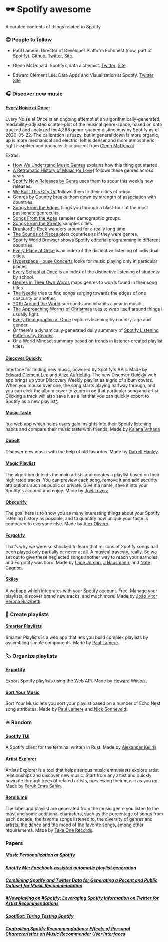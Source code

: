 # :dark_sunglasses: Spotify awesome 	
A curated contents of things related to Spotify

###  :sunglasses: People to follow 
- Paul Lamere: Director of Developer Platform Echonest (now, part of Spotify). [Github](https://github.com/plamere), [Twitter](https://twitter.com/plamere), [Site](https://musicmachinery.com/).
  
 - Glenn McDonald: Spotify’s data alchemist. [Twitter](https://twitter.com/glenn_mcdonald), [Site](http://furia.com/).
    
 - Edward Clement Lee: Data Apps and Visualization at Spotify. [Twitter](https://twitter.com/edwrdlee), [Site](http://edwardclementlee.com/)

    
### :headphones: Discover new music 
#### [Every Noise at Once](http://everynoise.com/): 
  Every Noise at Once is an ongoing attempt at an algorithmically-generated, readability-adjusted scatter-plot of the musical genre-space, based on data tracked and analyzed for 4,368 genre-shaped distinctions by Spotify as of 2020-05-22. The calibration is fuzzy, but in general down is more organic, up is more mechanical and electric; left is denser and more atmospheric, right is spikier and bouncier. Is a project from [Glenn McDonald](https://twitter.com/glenn_mcdonald). 

  
  Extras: 
  - [How We Understand Music Genres](http://everynoise.com/EverynoiseIntro.pdf) explains how this thing got started.
  - [A Retromatic History of Music (or Love)](http://everynoise.com/retromatic.html) follows these genres across years.
  - [Spotify New Releases by Genre](http://everynoise.com/new_releases_by_genre.cgi) uses them to scour this week's new releases.
  - [We Built This City On](http://everynoise.com/cities.html) follows them to their cities of origin.
  - [Genres by Country](http://everynoise.com/countries.html) breaks them down by strength of association with countries.
  - [Songs From the Edges](http://everynoise.com/songsfromtheedges.html) flings you through a blast-tour of the most passionate genrecults.
  - [Songs From the Ages](http://everynoise.com/songsfromtheages.html) samples demographic groups.
  - [Songs From the Streets](http://everynoise.com/songsfromthestreets.html) samples cities.
  - [Drunkard's Rock](http://everynoise.com/drunkardsrock.html) wanders around for a really long time.
  - [The Sounds of Places](http://everynoise.com/countrysounds.html) plots countries as if they were genres.
  - [Spotify World Browser](http://everynoise.com/worldbrowser.cgi) shows Spotify editorial programming in different countries.
  - [Every Place at Once](http://everynoise.com/everyplace.cgi) is an index of the distinctive listening of individual cities.
  - [Hyperspace House Concerts](http://everynoise.com/hyperspace_house_concerts.cgi) looks for music playing only in particular places.
  - [Every School at Once](http://everynoise.com/everyschool.cgi) is an index of the distinctive listening of students by school.
  - [Genres in Their Own Words](http://everynoise.com/genrewords.html) maps genres to words found in their song titles.
  - [The Needle](http://everynoise.com/theneedle.html) tries to find songs surging towards the edges of one obscurity or another.
  - [2019 Around the World](http://everynoise.com/2019_around_the_world.cgi) surrounds and inhabits a year in music.
  - [The Approaching Worms of Christmas](http://everynoise.com/xmas.html) tries to wrap itself around things I usually fight.
  - [Every Demographic at Once](http://everynoise.com/everydemo.cgi) explores listening by country, age and gender.
  - Or there's a dynamically-generated daily summary of [Spotify Listening Patterns by Gender](http://everynoise.com/gender_tldr.html).
  - Or a [World Mindset](http://everynoise.com/world_playlist_mindset.html) summary based on trends in listener-created playlist titles.
 

#### [Discover Quickly](https://discoverquickly.com/)
  Interface for finding new music, powered by Spotify's APIs. Made by [Edward Clement Lee](https://twitter.com/edwrdlee) and [Aliza Aufrichtig](https://twitter.com/alizauf). 
   The new Discover Quickly web app brings up your Discovery Weekly playlist as a grid of album covers. When you mouse over one, the song starts playing halfway through, and you can click the album cover to zoom in on that particular song and artist. Clicking a track will also save it as a list that you can quickly export to Spotify as a new playlist[*](https://gizmodo.com/this-clever-hack-will-change-the-way-you-find-music-on-1833433404).

#### [Music Taste](https://musictaste.space/)
  Is a web app which helps users gain insights into their Spotify listening habits and compare their music taste with friends. Made by [Kalana Vithana](https://www.twitter.com/_kalpal)

#### [Dubolt](https://dubolt.com/)
  Discover new music with the help of old favorites. Made by [Darrell Hanley](https://twitter.com/darrellhanley).
 
#### [Magic Playlist](https://magicplaylist.co/)
  The algorithm detects the main artists and creates a playlist based on their high rated tracks. You can preview each song, remove it and add security attributions such as public or private. Give it a name, save it into your Spotify's account and enjoy. Made by [Joel Lovera](https://github.com/loverajoel)


#### [Obscurify](https://obscurifymusic.com/)
  The goal here is to show you as many interesting things about your Spotify listening history as possible, and to quantify how unique your taste is compared to everyone else. Made by [Alex Olivero](https://github.com/alexolivero).

#### [Forgotify](http://forgotify.com/)
  That’s why we were so shocked to learn that millions of Spotify songs had been played only partially or never at all. A musical travesty, really. So we set out to give these neglected songs another way to reach your earholes, and Forgotify was born. Made by [Lane Jordan](http://lanejordan.com/), [J Hausmann](http://jgh.la/), and [Nate Gagnon](http://nategagnon.com/).

#### [Skiley](https://skiley.net/)
  A webapp which integrates with your Spotify account. Free. Manage your playlists, discover brand new tracks, and much more! Made by [João Vitor Verona Biazibetti](https://github.com/BloodShura).
  






### :dvd: Create playlists 
#### [Smarter Playlists](http://playlistmachinery.com/)
  Smarter Playlists is a web app that lets you build complex playlists by assembling simple components. Made by [Paul Lamere](https://twitter.com/plamere).

### :label: Organize playlists 
#### [Exportify](https://github.com/watsonbox/exportify)
  Export Spotify playlists using the Web API. Made by [Howard Wilson
](https://github.com/watsonbox).

#### [Sort Your Music](http://sortyourmusic.playlistmachinery.com/)
  Sort Your Music lets you sort your playlist based on a number of Echo Nest song attributes. Made by [Paul Lamere](http://twitter.com/plamere) and [Nick Sonneveld](https://twitter.com/sonneveld).


### :eight_pointed_black_star: Random 

#### [Spotify TUI](https://github.com/Rigellute/spotify-tui)
  A Spotify client for the terminal written in Rust. Made by [Alexander Keliris](https://github.com/Rigellute)
  
#### [Artist Explorer](https://artist-explorer.glitch.me/)
  Artists Explorer is a tool that helps serious music enthusiasts explore artist relationships and discover new music. Start from any artist and quickly navigate through trees of related artists, previewing their music as you go. Made by [Faruk Emre Sahin](https://github.com/fsahin).
 
#### [Rotule.me](https://rotule.me/)
  The label and playlist are generated from the music genre you listen to the most and some additional characters, such as the percentage of songs from each decade, the favorite songs listened to, the diversity of genres and artists, the dance and the mood of the favorite songs, among other requirements. Made by [Take One Records](https://takeonerecords.com.br/).

### Papers
##### [Music Personalization at Spotify](https://dl.acm.org/doi/abs/10.1145/2959100.2959120)
##### [Spotify Me: Facebook-assisted automatic playlist generation](https://ieeexplore.ieee.org/abstract/document/6659258)
##### [Combining Spotify and Twitter Data for Generating a Recent and Public Dataset for Music Recommendation](https://dbis.uibk.ac.at/sites/default/files/2017-03/gvdb14.pdf)
##### [#Nowplaying on #Spotify: Leveraging Spotify Information on Twitter for Artist Recommendations](https://link.springer.com/chapter/10.1007/978-3-319-24800-4_14)
##### [SpotiBot: Turing Testing Spotify](http://www.diva-portal.org/smash/record.jsf?pid=diva2%3A1205665&dswid=-472)
##### [Controlling Spotify Recommendations: Effects of Personal Characteristics on Music Recommender User Interfaces](https://dl.acm.org/doi/abs/10.1145/3209219.3209223)

